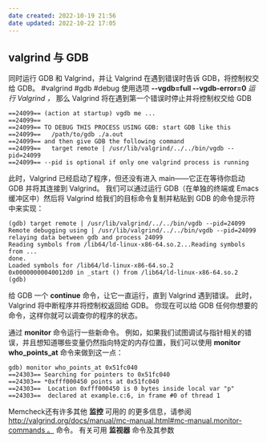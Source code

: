 ```yaml
---
date created: 2022-10-19 21:56
date updated: 2022-10-22 17:05
---
```


## valgrind 与 GDB

同时运行 GDB 和 Valgrind，并让 Valgrind 在遇到错误时告诉 GDB，将控制权交给 GDB。
#valgrind #gdb #debug
使用选项 **--vgdb=full --vgdb-error=0** _运行 Valgrind ，_ 那么 Valgrind 将在遇到第一个错误时停止并将控制权交给 GDB

```
==24099== (action at startup) vgdb me ...
==24099==
==24099== TO DEBUG THIS PROCESS USING GDB: start GDB like this
==24099==   /path/to/gdb ./a.out
==24099== and then give GDB the following command
==24099==   target remote | /usr/lib/valgrind/../../bin/vgdb --pid=24099
==24099== --pid is optional if only one valgrind process is running
```

此时，Valgrind 已经启动了程序，但还没有进入 main——它正在等待你启动 GDB 并将其连接到 Valgrind。 我们可以通过运行 GDB（在单独的终端或 Emacs 缓冲区中）然后将 Valgrind 给我们的目标命令复制并粘贴到 GDB 的命令提示符中来实现：

```
(gdb) target remote | /usr/lib/valgrind/../../bin/vgdb --pid=24099
Remote debugging using | /usr/lib/valgrind/../../bin/vgdb --pid=24099
relaying data between gdb and process 24099
Reading symbols from /lib64/ld-linux-x86-64.so.2...Reading symbols from ...
done.
Loaded symbols for /lib64/ld-linux-x86-64.so.2
0x00000000040012d0 in _start () from /lib64/ld-linux-x86-64.so.2
(gdb)
```

给 GDB 一个 **continue** 命令，让它一直运行，直到 Valgrind 遇到错误。 此时，Valgrind 将中断程序并将控制权返回给 GDB。 你现在可以给 GDB 任何你想要的命令，这样你就可以调查你的程序的状态。

通过 **monitor** 命令运行一些新命令。 例如，如果我们试图调试与指针相关的错误，并且想知道哪些变量仍然指向特定的内存位置，我们可以使用 **monitor who_points_at** 命令来做到这一点：

```
gdb) monitor who_points_at 0x51fc040
==24303== Searching for pointers to 0x51fc040
==24303== *0xfff000450 points at 0x51fc040
==24303==  Location 0xfff000450 is 0 bytes inside local var "p"
==24303==  declared at example.c:6, in frame #0 of thread 1
```

Memcheck还有许多其他 **监控** 可用的 的更多信息，请参阅 [http://valgrind.org/docs/manual/mc-manual.html#mc-manual.monitor-commands 。](http://valgrind.org/docs/manual/mc-manual.html#mc-manual.monitor-commands) 命令。 有关可用 **监视器** 命令及其参数
